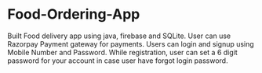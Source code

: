 # Food-Ordering-App
Built Food delivery app using java, firebase and SQLite.
User can use Razorpay Payment gateway for payments.
Users can login and signup using Mobile Number and Password.
While registration, user can set a 6 digit password for your account in case user have forgot login password.
